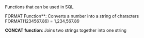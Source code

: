 Functions that can be used in SQL

FORMAT Function**: Converts a number into a string of characters
	FORMAT(1234567.89) = 1,234,567.89

**CONCAT function**: Joins two strings together into one string
